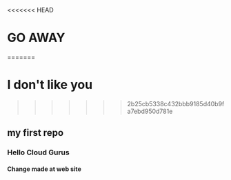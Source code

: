 <<<<<<< HEAD
#  GO AWAY
=======
# I don't like you
>>>>>>> 2b25cb5338c432bbb9185d40b9fa7ebd950d781e
## my first repo
### Hello Cloud Gurus
#### Change made at web site
